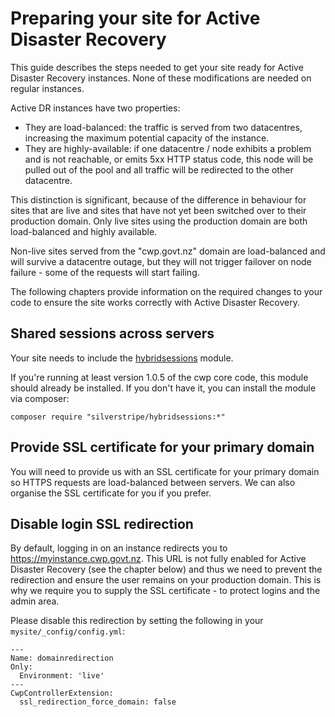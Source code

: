 <!--
title: Preparing your site for Active Disaster Recovery
pagenumber: 12
-->

# Preparing your site for Active Disaster Recovery

This guide describes the steps needed to get your site ready for Active Disaster Recovery instances. None of these
modifications are needed on regular instances.

Active DR instances have two properties:

 * They are load-balanced: the traffic is served from two datacentres, increasing the maximum potential capacity of the
 instance.
 * They are highly-available: if one datacentre / node exhibits a problem and is not reachable, or emits 5xx HTTP status
 code, this node will be pulled out of the pool and all traffic will be redirected to the other datacentre.

This distinction is significant, because of the difference in behaviour for sites that are live and sites that have not
yet been switched over to their production domain. Only live sites using the production domain are both load-balanced
and highly available. 

<div class="warning" markdown='1'>
Non-live sites served from the "cwp.govt.nz" domain are load-balanced and will survive a datacentre outage, but they
will not trigger failover on node failure - some of the requests will start failing.
</div>

The following chapters provide information on the required changes to your code to ensure the site works correctly with
Active Disaster Recovery.

## Shared sessions across servers

Your site needs to include the [hybridsessions](https://github.com/silverstripe-labs/silverstripe-hybridsessions) module.

If you're running at least version 1.0.5 of the cwp core code, this module should already
be installed. If you don't have it, you can install the module via composer:

	composer require "silverstripe/hybridsessions:*"

## Provide SSL certificate for your primary domain

You will need to provide us with an SSL certificate for your primary domain so HTTPS requests
are load-balanced between servers. We can also organise the SSL certificate for you if you prefer.

## Disable login SSL redirection

By default, logging in on an instance redirects you to https://myinstance.cwp.govt.nz. This URL is not fully enabled
for Active Disaster Recovery (see the chapter below) and thus we need to prevent the redirection and ensure the user
remains on your production domain. This is why we require you to supply the SSL certificate - to protect logins and
the admin area.

Please disable this redirection by setting the following in your `mysite/_config/config.yml`:

	---
	Name: domainredirection
	Only:
	  Environment: 'live'
	---
	CwpControllerExtension:
	  ssl_redirection_force_domain: false

